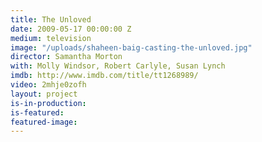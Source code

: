 ```yaml
---
title: The Unloved
date: 2009-05-17 00:00:00 Z
medium: television
image: "/uploads/shaheen-baig-casting-the-unloved.jpg"
director: Samantha Morton
with: Molly Windsor, Robert Carlyle, Susan Lynch
imdb: http://www.imdb.com/title/tt1268989/
video: 2mhje0zofh
layout: project
is-in-production: 
is-featured: 
featured-image: 
---
```


